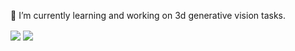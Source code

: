 🌱 I’m currently learning and working on 3d generative vision tasks.

<img align="center" src="https://github-readme-stats.vercel.app/api?username=silence-tang&theme=transparent&count_private=true"/>

<img align="center" src="https://github-readme-stats.vercel.app/api/top-langs/?username=silence-tang"/>
